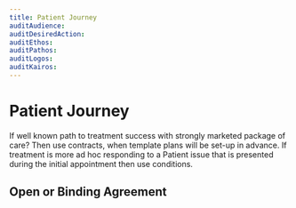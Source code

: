 ```yaml
---
title: Patient Journey
auditAudience:
auditDesiredAction:
auditEthos:
auditPathos:
auditLogos:
auditKairos:
---
```


# Patient Journey

If well known path to treatment success with strongly marketed package of care? Then use contracts, when template plans will be set-up in advance. If treatment is more ad hoc responding to a Patient issue that is presented during the initial appointment then use conditions.

## Open or Binding Agreement
